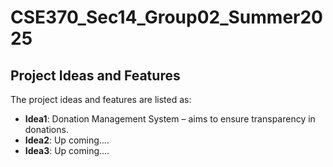 # CSE370_Sec14_Group02_Summer2025

## Project Ideas and Features

The project ideas and features are listed as:

- **Idea1**: Donation Management System – aims to ensure transparency in donations.
- **Idea2**: Up coming....
- **Idea3**: Up coming....
